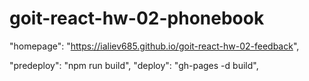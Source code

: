 # goit-react-hw-02-phonebook

"homepage": "https://ialiev685.github.io/goit-react-hw-02-feedback",

"predeploy": "npm run build",
"deploy": "gh-pages -d build",
